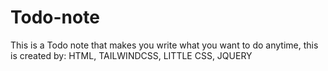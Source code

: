 # Todo-note
This is a Todo note that makes you write what you want to do anytime,
this is created by:
HTML,
TAILWINDCSS,
LITTLE CSS,
JQUERY

